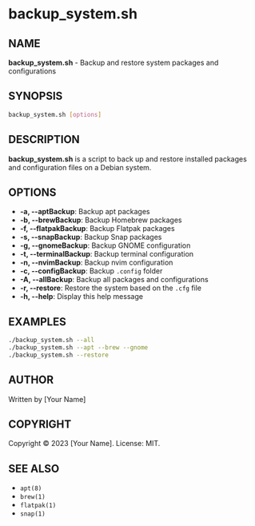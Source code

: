 
# backup_system.sh

## NAME
**backup_system.sh** - Backup and restore system packages and configurations

## SYNOPSIS
```bash
backup_system.sh [options]
```

## DESCRIPTION
**backup_system.sh** is a script to back up and restore installed packages and configuration files on a Debian system.

## OPTIONS

- **-a, --aptBackup**: Backup apt packages  
- **-b, --brewBackup**: Backup Homebrew packages  
- **-f, --flatpakBackup**: Backup Flatpak packages  
- **-s, --snapBackup**: Backup Snap packages  
- **-g, --gnomeBackup**: Backup GNOME configuration  
- **-t, --terminalBackup**: Backup terminal configuration  
- **-n, --nvimBackup**: Backup nvim configuration  
- **-c, --configBackup**: Backup `.config` folder  
- **-A, --allBackup**: Backup all packages and configurations  
- **-r, --restore**: Restore the system based on the `.cfg` file  
- **-h, --help**: Display this help message  

## EXAMPLES
```bash
./backup_system.sh --all
./backup_system.sh --apt --brew --gnome
./backup_system.sh --restore
```

## AUTHOR
Written by [Your Name]

## COPYRIGHT
Copyright © 2023 [Your Name]. License: MIT.

## SEE ALSO
- `apt(8)`
- `brew(1)`
- `flatpak(1)`
- `snap(1)`
